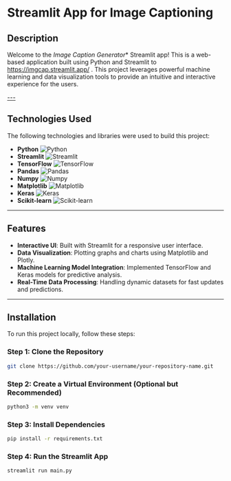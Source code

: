 # Streamlit App for Image Captioning

## Description
Welcome to the *Image Caption Generator** Streamlit app! This is a web-based application built using Python and Streamlit to https://imgcap.streamlit.app/ . This project leverages powerful machine learning and data visualization tools to provide an intuitive and interactive experience for the users.

[---](https://github.com/user-attachments/assets/28a5467e-8f5f-4db5-8fa7-55ea48f874a3)

## Technologies Used
The following technologies and libraries were used to build this project:

- **Python** ![Python](https://img.shields.io/badge/Python-3.10-blue)
- **Streamlit** ![Streamlit](https://img.shields.io/badge/Streamlit-1.41.1-lightblue)
- **TensorFlow** ![TensorFlow](https://img.shields.io/badge/TensorFlow-2.18-green)
- **Pandas** ![Pandas](https://img.shields.io/badge/Pandas-2.2.3-blue)
- **Numpy** ![Numpy](https://img.shields.io/badge/Numpy-1.26.4-lightgreen)
- **Matplotlib** ![Matplotlib](https://img.shields.io/badge/Matplotlib-3.10.0-red)
- **Keras** ![Keras](https://img.shields.io/badge/Keras-3.8-blue)
- **Scikit-learn** ![Scikit-learn](https://img.shields.io/badge/Scikit--learn-1.1-yellow)

---

## Features
- **Interactive UI**: Built with Streamlit for a responsive user interface.
- **Data Visualization**: Plotting graphs and charts using Matplotlib and Plotly.
- **Machine Learning Model Integration**: Implemented TensorFlow and Keras models for predictive analysis.
- **Real-Time Data Processing**: Handling dynamic datasets for fast updates and predictions.

---

## Installation

To run this project locally, follow these steps:

### Step 1: Clone the Repository
```bash
git clone https://github.com/your-username/your-repository-name.git
```
### Step 2: Create a Virtual Environment (Optional but Recommended)
```bash
python3 -m venv venv
```
### Step 3: Install Dependencies
```bash
pip install -r requirements.txt
```
### Step 4: Run the Streamlit App
```bash
streamlit run main.py
```
